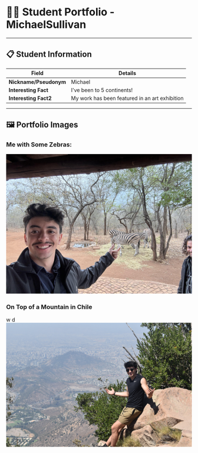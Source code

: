 # 👨‍🎓 Student Portfolio - MichaelSullivan

---

## 📋 Student Information

| **Field** | **Details** |
|-----------|-------------|
| **Nickname/Pseudonym** | Michael |
| **Interesting Fact** | I've been to 5 continents! |
| **Interesting Fact2** | My work has been featured in an art exhibition |

---

## 🖼️ Portfolio Images

### Me with Some Zebras:
![Zebras](unnamed.jpg)

### On Top of a Mountain in Chile
w d![On Top of a Mountain in Chile](unnamed%20(1).jpg)



